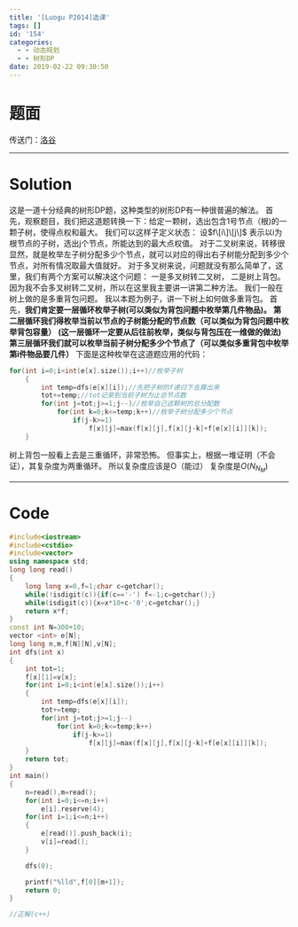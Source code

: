 ```yaml
---
title: '[Luogu P2014]选课'
tags: []
id: '154'
categories:
  - - 动态规划
  - - 树形DP
date: 2019-02-22 09:30:50
---
```


# 题面

传送门：[洛谷](https://www.luogu.org/problemnew/show/P2014)

* * *

# Solution

这是一道十分经典的树形DP题，这种类型的树形DP有一种很普遍的解法。 首先，观察题目，我们把这道题转换一下：给定一颗树，选出包含1号节点（根)的一颗子树，使得点权和最大。 我们可以这样子定义状态： 设$f\[i\]\[j\]$ 表示以i为根节点的子树，选出j个节点，所能达到的最大点权值。 对于二叉树来说，转移很显然，就是枚举左子树分配多少个节点，就可以对应的得出右子树能分配到多少个节点，对所有情况取最大值就好。 对于多叉树来说，问题就没有那么简单了，这里，我们有两个方案可以解决这个问题： 一是多叉树转二叉树， 二是树上背包。 因为我不会多叉树转二叉树，所以在这里我主要讲一讲第二种方法。 我们一般在树上做的是多重背包问题。 我以本题为例子，讲一下树上如何做多重背包。 首先，**我们肯定要一层循环枚举子树(可以类似为背包问题中枚举第几件物品)。** **第二层循环我们得枚举当前以节点的子树能分配的节点数（可以类似为背包问题中枚举背包容量）** **(这一层循环一定要从后往前枚举，类似与背包压在一维做的做法)** **第三层循环我们就可以枚举当前子树分配多少个节点了（可以类似多重背包中枚举第i件物品要几件）** 下面是这种枚举在这道题应用的代码：

```cpp
for(int i=0;i<int(e[x].size());i++)//枚举子树
    {
        int temp=dfs(e[x][i]);//先把子树的f递归下去算出来
        tot+=temp;//tot记录到当前子树为止总节点数
        for(int j=tot;j>=1;j--)//枚举自己这颗树的总分配数
            for(int k=0;k<=temp;k++)//枚举子树分配多少个节点
                if(j-k>=1)
                    f[x][j]=max(f[x][j],f[x][j-k]+f[e[x][i]][k]);
    }
```

树上背包一般看上去是三重循环，非常恐怖。 但事实上，根据一堆证明（不会证），其复杂度为两重循环。 所以复杂度应该是O（能过） 复杂度是$O(N_N_M)$

* * *

# Code

```cpp
#include<iostream>
#include<cstdio>
#include<vector>
using namespace std;
long long read()
{
    long long x=0,f=1;char c=getchar();
    while(!isdigit(c)){if(c=='-') f=-1;c=getchar();}
    while(isdigit(c)){x=x*10+c-'0';c=getchar();}
    return x*f;
}
const int N=300+10;
vector <int> e[N];
long long n,m,f[N][N],v[N];
int dfs(int x)
{
    int tot=1;
    f[x][1]=v[x];
    for(int i=0;i<int(e[x].size());i++)
    {
        int temp=dfs(e[x][i]);
        tot+=temp;
        for(int j=tot;j>=1;j--)
            for(int k=0;k<=temp;k++)
                if(j-k>=1)
                    f[x][j]=max(f[x][j],f[x][j-k]+f[e[x][i]][k]);
    }
    return tot;
}
int main()
{
    n=read(),m=read();
    for(int i=0;i<=n;i++)
        e[i].reserve(4);
    for(int i=1;i<=n;i++)
    {
        e[read()].push_back(i);
        v[i]=read();
    }

    dfs(0);

    printf("%lld",f[0][m+1]);
    return 0;
}

//正解(c++)
```